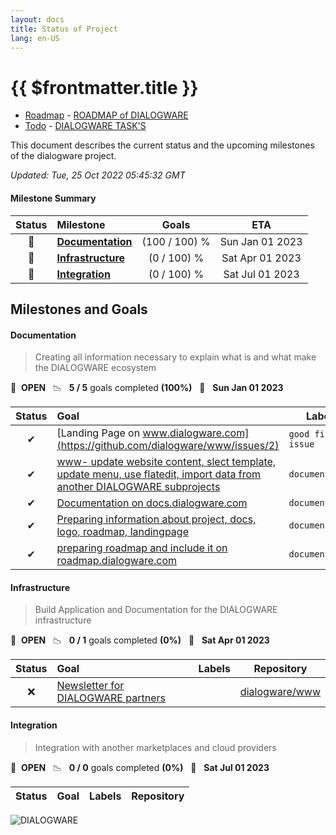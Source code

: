 ```yaml
---
layout: docs
title: Status of Project
lang: en-US
---
```


# {{ $frontmatter.title }}


+ [Roadmap](http://roadmap.dialogware.com/) - [ROADMAP of DIALOGWARE](https://github.com/orgs/dialogware/projects/2/views/1)
+ [Todo](http://todo.dialogware.com/) - [DIALOGWARE TASK'S](https://github.com/orgs/dialogware/projects/1/views/1)


This document describes the current status and the upcoming milestones of the dialogware project.

*Updated: Tue, 25 Oct 2022 05:45:32 GMT*

#### Milestone Summary

| Status | Milestone | Goals | ETA |
| :---: | :--- | :---: | :---: |
| 🚀 | **[Documentation](#documentation)** | (100 / 100) % | Sun Jan 01 2023 |
| 🚀 | **[Infrastructure](#infrastructure)** | (0 / 100) % | Sat Apr 01 2023 |
| 🚀 | **[Integration](#integration)** | (0 / 100) % | Sat Jul 01 2023 |

## Milestones and Goals

#### Documentation

> Creating all information necessary to explain what is and what make the DIALOGWARE ecosystem

🚀 &nbsp;**OPEN** &nbsp;&nbsp;📉 &nbsp;&nbsp;**5 / 5** goals completed **(100%)** &nbsp;&nbsp;📅 &nbsp;&nbsp;**Sun Jan 01 2023**

| Status | Goal | Labels | Repository |
| :---: | :--- | --- | --- |
| ✔ | [Landing Page on www.dialogware.com](https://github.com/dialogware/www/issues/2) |`good first issue`| <a href=https://github.com/dialogware/www>dialogware/www</a> |
| ✔ | [www- update website content, slect template, update menu, use flatedit, import data from another DIALOGWARE subprojects](https://github.com/dialogware/www/issues/1) |`documentation`| <a href=https://github.com/dialogware/www>dialogware/www</a> |
| ✔ | [Documentation on docs.dialogware.com](https://github.com/dialogware/docs/issues/1) |`documentation`| <a href=https://github.com/dialogware/docs>dialogware/docs</a> |
| ✔ | [Preparing information about project, docs, logo, roadmap, landingpage](https://github.com/dialogware/roadmap/issues/2) |`documentation`| <a href=https://github.com/dialogware/roadmap>dialogware/roadmap</a> |
| ✔ | [preparing roadmap and include it on roadmap.dialogware.com](https://github.com/dialogware/roadmap/issues/1) |`documentation`| <a href=https://github.com/dialogware/roadmap>dialogware/roadmap</a> |


#### Infrastructure

> Build Application and Documentation for the DIALOGWARE infrastructure

🚀 &nbsp;**OPEN** &nbsp;&nbsp;📉 &nbsp;&nbsp;**0 / 1** goals completed **(0%)** &nbsp;&nbsp;📅 &nbsp;&nbsp;**Sat Apr 01 2023**

| Status | Goal | Labels | Repository |
| :---: | :--- | --- | --- |
| ❌ | [Newsletter for DIALOGWARE partners](https://github.com/dialogware/www/issues/4) | | <a href=https://github.com/dialogware/www>dialogware/www</a> |


#### Integration

> Integration with another marketplaces and cloud providers

🚀 &nbsp;**OPEN** &nbsp;&nbsp;📉 &nbsp;&nbsp;**0 / 0** goals completed **(0%)** &nbsp;&nbsp;📅 &nbsp;&nbsp;**Sat Jul 01 2023**

| Status | Goal | Labels | Repository |
| :---: | :--- | --- | --- |






![DIALOGWARE](https://logo.dialogware.com/3/cover.png)
